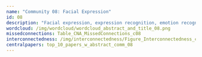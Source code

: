 ```yaml
---
name: "Community 08: Facial Expression"
id: 08
description: "Facial expression, expression recognition, emotion recognition"
wordcloud: /img/wordcloud/wordcloud_abstract_and_title_08.png
missedconnections: Table_CNA_MissedConnections_c08
interconnectedness: /img/interconnectedness/Figure_Interconnectedness_c08.png
centralpapers: top_10_papers_w_abstract_comm_08
---
```

